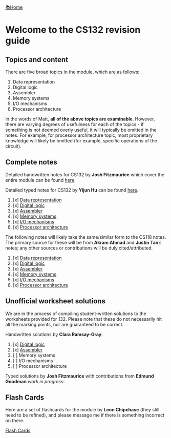 <flex style="display:flex; justify-content:space-between;"> <a
href="../index.html">📚Home</a> </flex>

# Welcome to the CS132 revision guide

## Topics and content

There are five broad topics in the module, which are as follows:

1. Data representation
2. Digital logic
3. Assembler
4. Memory systems
5. I/O mechanisms
6. Processor architecture

In the words of Matt, **all of the above topics are examinable**. However, there
are varying degrees of usefulness for each of the topics - if something is not
deemed overly useful, it will typically be omitted in the notes. For example,
for processor architecture topic, most proprietary knowledge will likely be
omitted (for example, specific operations of the circuit).

## Complete notes

Detailed handwritten notes for CS132 by **Josh Fitzmaurice** which cover the
entire module can be found [here](./CS132_full.pdf).

Detailed typed notes for CS132 by **Yijun Hu** can be found [here](https://yijun.hu/blog-cs/cs132/index.html).

1. [x] [Data representation](https://yijun.hu/blog-cs/cs132/index.html#)
2. [x] [Digital logic](https://yijun.hu/blog-cs/cs132/index.html#)
3. [x] [Assembler](https://yijun.hu/blog-cs/cs132/index.html#)
4. [x] [Memory systems](https://yijun.hu/blog-cs/cs132/index.html#)
5. [x] [I/O mechanisms](https://yijun.hu/blog-cs/cs132/index.html#)
6. [x] [Processor architecture](https://yijun.hu/blog-cs/cs132/index.html#)

The following notes will likely take the same/similar form to the CS118 notes. The
primary source for these will be from **Akram Ahmad** and **Justin Tan**’s
notes; any other sources or contributions will be duly cited/attributed.

1. [x] [Data representation](part1.html)
2. [x] [Digital logic](part2.html)
3. [x] [Assembler](part3.html)
4. [x] [Memory systems](part4.html)
5. [x] [I/O mechanisms](part5.html)
6. [x] [Processor architecture](part6.html)


## Unofficial worksheet solutions

We are in the process of compiling student-written solutions to the worksheets
provided for 132. Please note that these do not necessarily hit all the marking
points, nor are guaranteed to be correct.

Handwritten solutions by **Clara Ramsay-Gray**:

1. [x] [Digital logic](worksheets/assemblerHandwritten.pdf)
2. [x] [Assembler](worksheets/digitalLogicHandwritten.pdf)
3. [ ] Memory systems
4. [ ] I/O mechanisms
5. [ ] Processor architecture

Typed solutions by **Josh Fitzmaurice** with contributions from **Edmund Goodman** *work in progress*:

## Flash Cards
Here are a set of flashcards for the module by **Leon Chipchase** (they still need to be refined), and please message me if there is something incorrect on there.

[Flash Cards](https://quizlet.com/_9pgkq4?x=1jqt&i=18al03)


